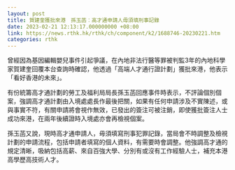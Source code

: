 ```yaml
---
layout: post
title: 賀建奎獲批來港　孫玉菡︰高才通申請人毋須填刑事記錄
date: 2023-02-21 12:13:17.000000000 +08:00
link: https://news.rthk.hk/rthk/ch/component/k2/1688746-20230221.htm
categories: rthk
---
```


曾經因為基因編輯嬰兒事件引起爭議，在內地非法行醫等罪被判監3年的內地科學家賀建奎回覆本台查詢時確認，他透過「高端人才通行證計劃」獲批來港，他表示「看好香港的未來」。

有份統籌高才通計劃的勞工及福利局局長孫玉菡回應事件時表示，不評論個別個案，強調高才通計劃由入境處處長作最後把關，如果有任何申請涉及不實陳述，或與事實不符，有關申請將會視作無效，已發出的簽注可被注銷，即使獲批簽注人士成功來港，在兩年後續證時入境處亦會再檢視個案。

孫玉菡又說，現時高才通申請人，毋須填寫刑事犯罪記錄，當局會不時調整及檢視計劃的申請流程，包括申請者填寫的個人資料，有需要時會調整。他強調高才通的規定清晰，吸納包括高薪、來自百強大學、分別有或沒有工作經驗人士，補充本港高學歷高技術人才。

